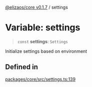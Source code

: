[@elizaos/core v0.1.7](../index.md) / settings

# Variable: settings

> `const` **settings**: `Settings`

Initialize settings based on environment

## Defined in

[packages/core/src/settings.ts:139](https://github.com/JoeyKhd/eliza/blob/main/packages/core/src/settings.ts#L139)
